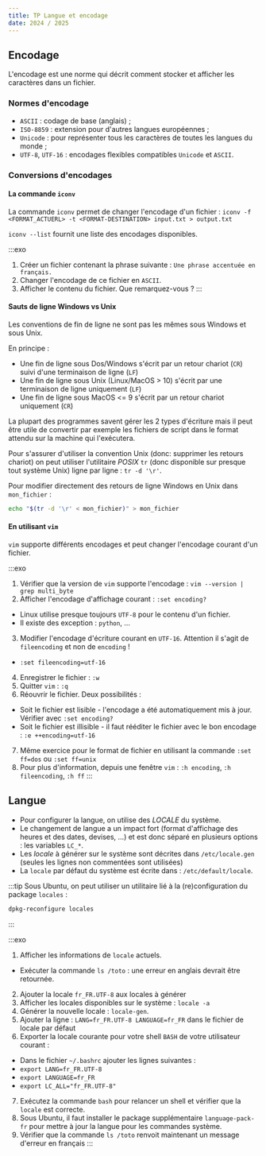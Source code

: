 ```yaml
---
title: TP Langue et encodage
date: 2024 / 2025
---
```


## Encodage

L'encodage est une norme qui décrit comment stocker et afficher les caractères dans un fichier.

### Normes d'encodage

- `ASCII` : codage de base (anglais) ;
- `ISO-8859` : extension pour d'autres langues européennes ;
- `Unicode` : pour représenter tous les caractères de toutes les langues du monde ;
- `UTF-8`, `UTF-16` : encodages flexibles compatibles `Unicode` et `ASCII`.

### Conversions d'encodages

#### La commande `iconv` 

La commande `iconv` permet de changer l'encodage d'un fichier : `iconv -f <FORMAT_ACTUERL> -t <FORMAT-DESTINATION> input.txt > output.txt`

`iconv --list` fournit une liste des encodages disponibles.

:::exo
1. Créer un fichier contenant la phrase suivante : `Une phrase accentuée en français.`
2. Changer l'encodage de ce fichier en `ASCII`.
3. Afficher le contenu du fichier. Que remarquez-vous ?
:::

#### Sauts de ligne Windows vs Unix

Les conventions de fin de ligne ne sont pas les mêmes sous Windows et sous Unix.

En principe :

- Une fin de ligne sous Dos/Windows s'écrit par un retour chariot (`CR`) suivi d'une terminaison de ligne (`LF`)
- Une fin de ligne sous Unix (Linux/MacOS > 10) s'écrit par une terminaison de ligne uniquement (`LF`)
- Une fin de ligne sous MacOS <= 9 s'écrit par un retour chariot uniquement (`CR`)

La plupart des programmes savent gérer les 2 types d'écriture mais il peut être utile de convertir par exemple les fichiers de script dans le format attendu sur la machine qui l'exécutera.

Pour s'assurer d'utiliser la convention Unix (donc: supprimer les retours chariot) on peut utiliser l'utilitaire _POSIX_ `tr` (donc disponible sur presque tout système Unix) ligne par ligne : `tr -d '\r'`.

Pour modifier directement des retours de ligne Windows en Unix dans `mon_fichier` :

```sh
echo "$(tr -d '\r' < mon_fichier)" > mon_fichier
```

#### En utilisant `vim`

`vim` supporte différents encodages et peut changer l'encodage courant d'un fichier.

:::exo
1. Vérifier que la version de `vim` supporte l'encodage : `vim --version | grep multi_byte`
2. Afficher l'encodage d'affichage courant : `:set encoding?`
  - Linux utilise presque toujours `UTF-8` pour le contenu d'un fichier.
  - Il existe des exception : `python`, …
3. Modifier l'encodage d'écriture courant en `UTF-16`. Attention il s'agit de `fileencoding` et non de `encoding` !
  - `:set fileencoding=utf-16`
4. Enregistrer le fichier : `:w`
5. Quitter `vim` : `:q`
6. Réouvrir le fichier. Deux possibilités :
  - Soit le fichier est lisible - l'encodage a été automatiquement mis à jour. Vérifier avec `:set encoding?`
  - Soit le fichier est illisible - il faut rééditer le fichier avec le bon encodage : `:e ++encoding=utf-16`
7. Même exercice pour le format de fichier en utilisant la commande `:set ff=dos` ou `:set ff=unix`
8. Pour plus d'information, depuis une fenêtre `vim` : `:h encoding`, `:h fileencoding`, `:h ff`
:::

## Langue

- Pour configurer la langue, on utilise des _LOCALE_ du système.
- Le changement de langue a un impact fort (format d'affichage des heures et des dates, devises, …) et est donc séparé en plusieurs options : les variables `LC_*`.
- Les _locale_ à générer sur le système sont décrites dans `/etc/locale.gen` (seules les lignes non commentées sont utilisées)
- La `locale` par défaut du système est écrite dans : `/etc/default/locale`.


:::tip
Sous Ubuntu, on peut utiliser un utilitaire lié à la (re)configuration du package `locales` :

```sh
dpkg-reconfigure locales
```
:::

:::exo
1. Afficher les informations de `locale` actuels.
  - Exécuter la commande `ls /toto` : une erreur en anglais devrait être retournée.
2. Ajouter la locale `fr_FR.UTF-8` aux locales à générer
3. Afficher les locales disponibles sur le système : `locale -a`
4. Générer la nouvelle locale : `locale-gen`.
5. Ajouter la ligne : `LANG=fr_FR.UTF-8 LANGUAGE=fr_FR` dans le fichier de locale par défaut
6. Exporter la locale courante pour votre shell `BASH` de votre utilisateur courant :
  - Dans le fichier `~/.bashrc` ajouter les lignes suivantes :
  - `export LANG=fr_FR.UTF-8`
  - `export LANGUAGE=fr_FR`
  - `export LC_ALL="fr_FR.UTF-8"`
7. Exécutez la commande `bash` pour relancer un shell et vérifier que la `locale` est correcte.
8. Sous Ubuntu, il faut installer le package supplémentaire `language-pack-fr` pour mettre à jour la langue pour les commandes système.
9. Vérifier que la commande `ls /toto` renvoit maintenant un message d'erreur en français
:::

